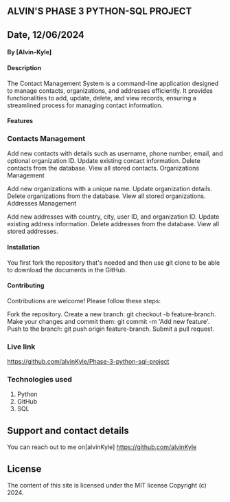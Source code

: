 ## ALVIN'S PHASE 3 PYTHON-SQL PROJECT

## Date, 12/06/2024

#### By [Alvin-Kyle]

#### Description 

The Contact Management System is a command-line application designed to manage contacts, organizations, and addresses efficiently. It provides functionalities to add, update, delete, and view records, ensuring a streamlined process for managing contact information.

#### Features

### Contacts Management

Add new contacts with details such as username, phone number, email, and optional organization ID.
Update existing contact information.
Delete contacts from the database.
View all stored contacts.
Organizations Management

Add new organizations with a unique name.
Update organization details.
Delete organizations from the database.
View all stored organizations.
Addresses Management

Add new addresses with country, city, user ID, and organization ID.
Update existing address information.
Delete addresses from the database.
View all stored addresses.


#### Installation

You first fork the repository that's needed and then use git clone to be able to download the documents in the GitHub.

#### Contributing
Contributions are welcome! Please follow these steps:

Fork the repository.
Create a new branch: git checkout -b feature-branch.
Make your changes and commit them: git commit -m 'Add new feature'.
Push to the branch: git push origin feature-branch.
Submit a pull request.


### Live link 
https://github.com/alvinKyle/Phase-3-python-sql-project

### Technologies used 
 1. Python
 2. GitHub
 3. SQL
 

## Support and contact details
  
   You can reach out to me on[alvinKyle] https://github.com/alvinKyle
    
## License  
The content of this site is licensed under the MIT license
Copyright (c) 2024.
